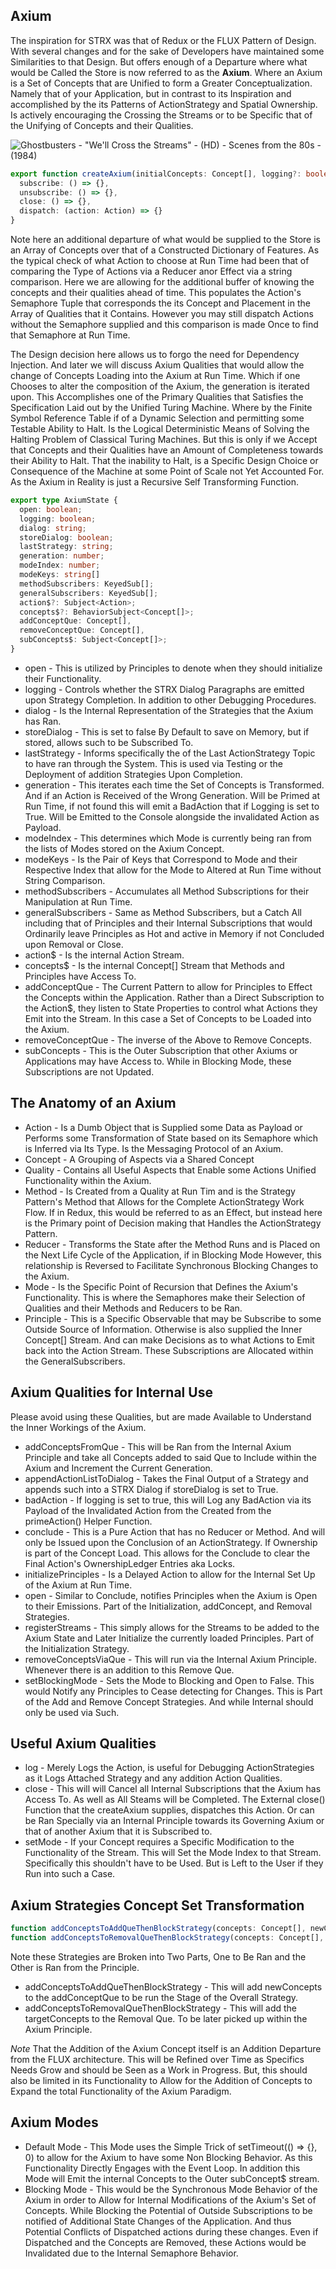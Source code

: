 ## Axium
The inspiration for STRX was that of Redux or the FLUX Pattern of Design. With several changes and for the sake of Developers have maintained some Similarities to that Design. But offers enough of a Departure where what would be Called the Store is now referred to as the **Axium**. Where an Axium is a Set of Concepts that are Unified to form a Greater Conceptualization. Namely that of your Application, but in contrast to its Inspiration and accomplished by the its Patterns of ActionStrategy and Spatial Ownership. Is actively encouraging the Crossing the Streams or to be Specific that of the Unifying of Concepts and their Qualities.

![Ghostbusters - "We'll Cross the Streams" - (HD) - Scenes from the 80s - (1984)](https://i.makeagif.com/media/1-27-2017/0V9QEn.gif)

```typescript
export function createAxium(initialConcepts: Concept[], logging?: boolean, storeDialog?: boolean) : {
  subscribe: () => {},
  unsubscribe: () => {},
  close: () => {},
  dispatch: (action: Action) => {}
}
```

Note here an additional departure of what would be supplied to the Store is an Array of Concepts over that of a Constructed Dictionary of Features. As the typical check of what Action to choose at Run Time had been that of comparing the Type of Actions via a Reducer anor Effect via a string comparison. Here we are allowing for the additional buffer of knowing the concepts and their qualities ahead of time. This populates the Action's Semaphore Tuple that corresponds the its Concept and Placement in the Array of Qualities that it Contains. However you may still dispatch Actions without the Semaphore supplied and this comparison is made Once to find that Semaphore at Run Time.

The Design decision here allows us to forgo the need for Dependency Injection. And later we will discuss Axium Qualities that would allow the change of Concepts Loading into the Axium at Run Time. Which if one Chooses to alter the composition of the Axium, the generation is iterated upon. This Accomplishes one of the Primary Qualities that Satisfies the Specification Laid out by the Unified Turing Machine. Where by the Finite Symbol Reference Table if of a Dynamic Selection and permitting some Testable Ability to Halt. Is the Logical Deterministic Means of Solving the Halting Problem of Classical Turing Machines. But this is only if we Accept that Concepts and their Qualities have an Amount of Completeness towards their Ability to Halt. That the inability to Halt, is a Specific Design Choice or Consequence of the Machine at some Point of Scale not Yet Accounted For. As the Axium in Reality is just a Recursive Self Transforming Function.

```typescript
export type AxiumState {
  open: boolean;
  logging: boolean;
  dialog: string;
  storeDialog: boolean;
  lastStrategy: string;
  generation: number;
  modeIndex: number;
  modeKeys: string[]
  methodSubscribers: KeyedSub[];
  generalSubscribers: KeyedSub[];
  action$?: Subject<Action>;
  concepts$?: BehaviorSubject<Concept[]>;
  addConceptQue: Concept[],
  removeConceptQue: Concept[],
  subConcepts$: Subject<Concept[]>;
}
```
* open - This is utilized by Principles to denote when they should initialize their Functionality.
* logging - Controls whether the STRX Dialog Paragraphs are emitted upon Strategy Completion. In addition to other Debugging Procedures.
* dialog - Is the Internal Representation of the Strategies that the Axium has Ran.
* storeDialog - This is set to false By Default to save on Memory, but if stored, allows such to be Subscribed To.
* lastStrategy - Informs specifically the of the Last ActionStrategy Topic to have ran through the System. This is used via Testing or the Deployment of addition Strategies Upon Completion.
* generation - This iterates each time the Set of Concepts is Transformed. And if an Action is Received of the Wrong Generation. Will be Primed at Run Time, if not found this will emit a BadAction that if Logging is set to True. Will be Emitted to the Console alongside the invalidated Action as Payload.
* modeIndex - This determines which Mode is currently being ran from the lists of Modes stored on the Axium Concept.
* modeKeys - Is the Pair of Keys that Correspond to Mode and their Respective Index that allow for the Mode to Altered at Run Time without String Comparison.
* methodSubscribers - Accumulates all Method Subscriptions for their Manipulation at Run Time.
* generalSubscribers - Same as Method Subscribers, but a Catch All including that of Principles and their Internal Subscriptions that would Ordinarily leave Principles as Hot and active in Memory if not Concluded upon Removal or Close.
* action$ - Is the internal Action Stream.
* concepts$ - Is the internal Concept[] Stream that Methods and Principles have Access To.
* addConceptQue - The Current Pattern to allow for Principles to Effect the Concepts within the Application. Rather than a Direct Subscription to the Action$, they listen to State Properties to control what Actions they Emit into the Stream. In this case a Set of Concepts to be Loaded into the Axium.
* removeConceptQue - The inverse of the Above to Remove Concepts.
* subConcepts - This is the Outer Subscription that other Axiums or Applications may have Access to. While in Blocking Mode, these Subscriptions are not Updated.

## The Anatomy of an Axium
* Action - Is a Dumb Object that is Supplied some Data as Payload or Performs some Transformation of State based on its Semaphore which is Inferred via Its Type. Is the Messaging Protocol of an Axium.
* Concept - A Grouping of Aspects via a Shared Concept
* Quality - Contains all Useful Aspects that Enable some Actions Unified Functionality within the Axium. 
* Method - Is Created from a Quality at Run Tim and is the Strategy Pattern's Method that Allows for the Complete ActionStrategy Work Flow. If in Redux, this would be referred to as an Effect, but instead here is the Primary point of Decision making that Handles the ActionStrategy Pattern.
* Reducer - Transforms the State after the Method Runs and is Placed on the Next Life Cycle of the Application, if in Blocking Mode However, this relationship is Reversed to Facilitate Synchronous Blocking Changes to the Axium.
* Mode - Is the Specific Point of Recursion that Defines the Axium's Functionality. This is where the Semaphores make their Selection of Qualities and their Methods and Reducers to be Ran.
* Principle - This is a Specific Observable that may be Subscribe to some Outside Source of Information. Otherwise is also supplied the Inner Concept[] Stream. And can make Decisions as to what Actions to Emit back into the Action Stream. These Subscriptions are Allocated within the GeneralSubscribers.

## Axium Qualities for Internal Use
Please avoid using these Qualities, but are made Available to Understand the Inner Workings of the Axium.
* addConceptsFromQue - This will be Ran from the Internal Axium Principle and take all Concepts added to said Que to Include within the Axium and Increment the Current Generation.
* appendActionListToDialog - Takes the Final Output of a Strategy and appends such into a STRX Dialog if storeDialog is set to True.
* badAction - If logging is set to true, this will Log any BadAction via its Payload of the Invalidated Action from the Created from the primeAction() Helper Function.
* conclude - This is a Pure Action that has no Reducer or Method. And will only be Issued upon the Conclusion of an ActionStrategy. If Ownership is part of the Concept Load. This allows for the Conclude to clear the Final Action's OwnershipLedger Entries aka Locks.
* initializePrinciples - Is a Delayed Action to allow for the Internal Set Up of the Axium at Run Time.
* open - Similar to Conclude, notifies Principles when the Axium is Open to their Emissions. Part of the Initialization, addConcept, and Removal Strategies.
* registerStreams - This simply allows for the Streams to be added to the Axium State and Later Initialize the currently loaded Principles. Part of the Initialization Strategy.
* removeConceptsViaQue - This will run via the Internal Axium Principle. Whenever there is an addition to this Remove Que.
* setBlockingMode - Sets the Mode to Blocking and Open to False. This would Notify any Principles to Cease detecting for Changes. This is Part of the Add and Remove Concept Strategies. And while Internal should only be used via Such.

## Useful Axium Qualities
* log - Merely Logs the Action, is useful for Debugging ActionStrategies as it Logs Attached Strategy and any addition Action Qualities.
* close - This will will Cancel all Internal Subscriptions that the Axium has Access To. As well as All Steams will be Completed. The External close() Function that the createAxium supplies, dispatches this Action. Or can be Ran Specially via an Internal Principle towards its Governing Axium or that of another Axium that it is Subscribed to.
* setMode - If your Concept requires a Specific Modification to the Functionality of the Stream. This will Set the Mode Index to that Stream. Specifically this shouldn't have to be Used. But is Left to the User if they Run into such a Case.

## Axium Strategies Concept Set Transformation
```typescript
function addConceptsToAddQueThenBlockStrategy(concepts: Concept[], newConcepts: Concept[]);
function addConceptsToRemovalQueThenBlockStrategy(concepts: Concept[], targetConcepts: Concept[]);
```
Note these Strategies are Broken into Two Parts, One to Be Ran and the Other is Ran from the Principle.
* addConceptsToAddQueThenBlockStrategy - This will add newConcepts to the addConceptQue to be run the Stage of the Overall Strategy.
* addConceptsToRemovalQueThenBlockStrategy - This will add the targetConcepts to the Removal Que. To be later picked up within the Axium Principle.

*Note* That the Addition of the Axium Concept itself is an Addition Departure from the FLUX architecture. This will be Refined over Time as Specifics Needs Grow and should be Seen as a Work in Progress. But, this should also be limited in its Functionality to Allow for the Addition of Concepts to Expand the total Functionality of the Axium Paradigm.

## Axium Modes
* Default Mode - This Mode uses the Simple Trick of setTimeout(() => {}, 0) to allow for the Axium to have some Non Blocking Behavior. As this Functionality Directly Engages with the Event Loop. In addition this Mode will Emit the internal Concepts to the Outer subConcept$ stream.
* Blocking Mode - This would be the Synchronous Mode Behavior of the Axium in order to Allow for Internal Modifications of the Axium's Set of Concepts. While Blocking the Potential of Outside Subscriptions to be notified of Additional State Changes of the Application. And thus Potential Conflicts of Dispatched actions during these changes. Even if Dispatched and the Concepts are Removed, these Actions would be Invalidated due to the Internal Semaphore Behavior.